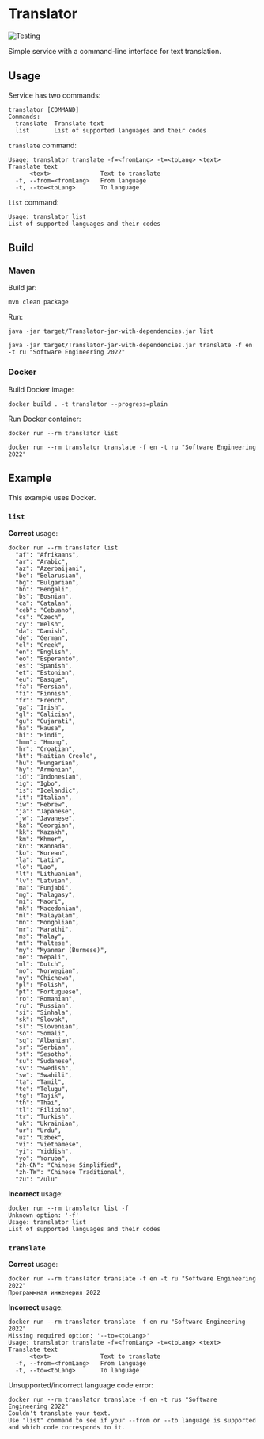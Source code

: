# Translator

![Testing](https://github.com/Artyom-IWT/Translator/actions/workflows/maven.yml/badge.svg?branch=main)

Simple service with a command-line interface for text translation.

## Usage

Service has two commands:

```
translator [COMMAND]
Commands:
  translate  Translate text
  list       List of supported languages and their codes
```

`translate` command:

```
Usage: translator translate -f=<fromLang> -t=<toLang> <text>
Translate text
      <text>              Text to translate
  -f, --from=<fromLang>   From language
  -t, --to=<toLang>       To language
```

`list` command:

```
Usage: translator list
List of supported languages and their codes
```

## Build

### Maven

Build jar:

```
mvn clean package
```

Run:

```
java -jar target/Translator-jar-with-dependencies.jar list

java -jar target/Translator-jar-with-dependencies.jar translate -f en -t ru "Software Engineering 2022"
```

### Docker

Build Docker image:

```
docker build . -t translator --progress=plain
```

Run Docker container:

```
docker run --rm translator list

docker run --rm translator translate -f en -t ru "Software Engineering 2022"
```

## Example

This example uses Docker.

### `list`

**Correct** usage:

```
docker run --rm translator list
  "af": "Afrikaans", 
  "ar": "Arabic",
  "az": "Azerbaijani",
  "be": "Belarusian",
  "bg": "Bulgarian", 
  "bn": "Bengali",
  "bs": "Bosnian",
  "ca": "Catalan",
  "ceb": "Cebuano",
  "cs": "Czech",
  "cy": "Welsh",
  "da": "Danish",
  "de": "German",
  "el": "Greek",
  "en": "English",
  "eo": "Esperanto",
  "es": "Spanish",
  "et": "Estonian",
  "eu": "Basque",
  "fa": "Persian",
  "fi": "Finnish",
  "fr": "French",
  "ga": "Irish",
  "gl": "Galician",
  "gu": "Gujarati",
  "ha": "Hausa",
  "hi": "Hindi",
  "hmn": "Hmong",
  "hr": "Croatian",
  "ht": "Haitian Creole",
  "hu": "Hungarian",
  "hy": "Armenian",
  "id": "Indonesian",
  "ig": "Igbo",
  "is": "Icelandic",
  "it": "Italian",
  "iw": "Hebrew",
  "ja": "Japanese",
  "jw": "Javanese",
  "ka": "Georgian",
  "kk": "Kazakh",
  "km": "Khmer",
  "kn": "Kannada",
  "ko": "Korean",
  "la": "Latin",
  "lo": "Lao",
  "lt": "Lithuanian",
  "lv": "Latvian",
  "ma": "Punjabi",
  "mg": "Malagasy",
  "mi": "Maori",
  "mk": "Macedonian",
  "ml": "Malayalam",
  "mn": "Mongolian",
  "mr": "Marathi",
  "ms": "Malay",
  "mt": "Maltese",
  "my": "Myanmar (Burmese)",
  "ne": "Nepali",
  "nl": "Dutch",
  "no": "Norwegian",
  "ny": "Chichewa",
  "pl": "Polish",
  "pt": "Portuguese",
  "ro": "Romanian",
  "ru": "Russian",
  "si": "Sinhala",
  "sk": "Slovak",
  "sl": "Slovenian",
  "so": "Somali",
  "sq": "Albanian",
  "sr": "Serbian",
  "st": "Sesotho",
  "su": "Sudanese",
  "sv": "Swedish",
  "sw": "Swahili",
  "ta": "Tamil",
  "te": "Telugu",
  "tg": "Tajik",
  "th": "Thai",
  "tl": "Filipino",
  "tr": "Turkish",
  "uk": "Ukrainian",
  "ur": "Urdu",
  "uz": "Uzbek",
  "vi": "Vietnamese",
  "yi": "Yiddish",
  "yo": "Yoruba",
  "zh-CN": "Chinese Simplified",
  "zh-TW": "Chinese Traditional",
  "zu": "Zulu"
```

**Incorrect** usage:

```
docker run --rm translator list -f
Unknown option: '-f'
Usage: translator list
List of supported languages and their codes
```


### `translate`

**Correct** usage:

```
docker run --rm translator translate -f en -t ru "Software Engineering 2022"
Программная инженерия 2022
```

**Incorrect** usage:
```
docker run --rm translator translate -f en ru "Software Engineering 2022" 
Missing required option: '--to=<toLang>'
Usage: translator translate -f=<fromLang> -t=<toLang> <text>
Translate text
      <text>              Text to translate
  -f, --from=<fromLang>   From language
  -t, --to=<toLang>       To language
```

Unsupported/incorrect language code error:

```
docker run --rm translator translate -f en -t rus "Software Engineering 2022"
Couldn't translate your text.
Use "list" command to see if your --from or --to language is supported and which code corresponds to it.
```